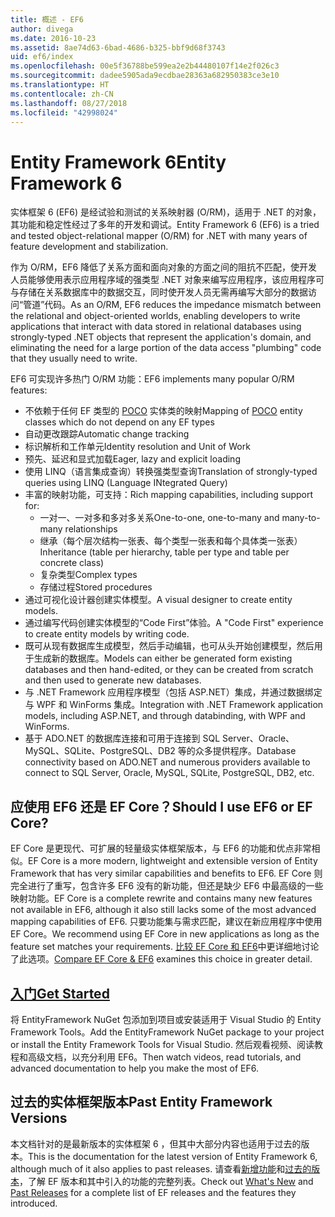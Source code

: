 ```yaml
---
title: 概述 - EF6
author: divega
ms.date: 2016-10-23
ms.assetid: 8ae74d63-6bad-4686-b325-bbf9d68f3743
uid: ef6/index
ms.openlocfilehash: 00e5f36788be599ea2e2b44480107f14e2f026c3
ms.sourcegitcommit: dadee5905ada9ecdbae28363a682950383ce3e10
ms.translationtype: HT
ms.contentlocale: zh-CN
ms.lasthandoff: 08/27/2018
ms.locfileid: "42998024"
---
```

# <a name="entity-framework-6"></a><span data-ttu-id="25c0c-102">Entity Framework 6</span><span class="sxs-lookup"><span data-stu-id="25c0c-102">Entity Framework 6</span></span>
<span data-ttu-id="25c0c-103">实体框架 6 (EF6) 是经试验和测试的关系映射器 (O/RM)，适用于 .NET 的对象，其功能和稳定性经过了多年的开发和调试。</span><span class="sxs-lookup"><span data-stu-id="25c0c-103">Entity Framework 6 (EF6) is a tried and tested object-relational mapper (O/RM) for .NET with many years of feature development and stabilization.</span></span>

<span data-ttu-id="25c0c-104">作为 O/RM，EF6 降低了关系方面和面向对象的方面之间的阻抗不匹配，使开发人员能够使用表示应用程序域的强类型 .NET 对象来编写应用程序，该应用程序可与存储在关系数据库中的数据交互，同时使开发人员无需再编写大部分的数据访问“管道”代码。</span><span class="sxs-lookup"><span data-stu-id="25c0c-104">As an O/RM, EF6 reduces the impedance mismatch between the relational and object-oriented worlds, enabling developers to write applications that interact with data stored in relational databases using strongly-typed .NET objects that represent the application's domain, and eliminating the need for a large portion of the data access "plumbing" code that they usually need to write.</span></span>

<span data-ttu-id="25c0c-105">EF6 可实现许多热门 O/RM 功能：</span><span class="sxs-lookup"><span data-stu-id="25c0c-105">EF6 implements many popular O/RM features:</span></span>
- <span data-ttu-id="25c0c-106">不依赖于任何 EF 类型的 [POCO](~/ef6/resources/glossary.md#poco) 实体类的映射</span><span class="sxs-lookup"><span data-stu-id="25c0c-106">Mapping of [POCO](~/ef6/resources/glossary.md#poco) entity classes which do not depend on any EF types</span></span>
- <span data-ttu-id="25c0c-107">自动更改跟踪</span><span class="sxs-lookup"><span data-stu-id="25c0c-107">Automatic change tracking</span></span>
- <span data-ttu-id="25c0c-108">标识解析和工作单元</span><span class="sxs-lookup"><span data-stu-id="25c0c-108">Identity resolution and Unit of Work</span></span>
- <span data-ttu-id="25c0c-109">预先、延迟和显式加载</span><span class="sxs-lookup"><span data-stu-id="25c0c-109">Eager, lazy and explicit loading</span></span>
- <span data-ttu-id="25c0c-110">使用 LINQ（语言集成查询）转换强类型查询</span><span class="sxs-lookup"><span data-stu-id="25c0c-110">Translation of strongly-typed queries using LINQ (Language INtegrated Query)</span></span>
- <span data-ttu-id="25c0c-111">丰富的映射功能，可支持：</span><span class="sxs-lookup"><span data-stu-id="25c0c-111">Rich mapping capabilities, including support for:</span></span>
  - <span data-ttu-id="25c0c-112">一对一、一对多和多对多关系</span><span class="sxs-lookup"><span data-stu-id="25c0c-112">One-to-one, one-to-many and many-to-many relationships</span></span>
  - <span data-ttu-id="25c0c-113">继承（每个层次结构一张表、每个类型一张表和每个具体类一张表）</span><span class="sxs-lookup"><span data-stu-id="25c0c-113">Inheritance (table per hierarchy, table per type and table per concrete class)</span></span>
  - <span data-ttu-id="25c0c-114">复杂类型</span><span class="sxs-lookup"><span data-stu-id="25c0c-114">Complex types</span></span>
  - <span data-ttu-id="25c0c-115">存储过程</span><span class="sxs-lookup"><span data-stu-id="25c0c-115">Stored procedures</span></span>
- <span data-ttu-id="25c0c-116">通过可视化设计器创建实体模型。</span><span class="sxs-lookup"><span data-stu-id="25c0c-116">A visual designer to create entity models.</span></span>
- <span data-ttu-id="25c0c-117">通过编写代码创建实体模型的“Code First”体验。</span><span class="sxs-lookup"><span data-stu-id="25c0c-117">A "Code First" experience to create entity models by writing code.</span></span>
- <span data-ttu-id="25c0c-118">既可从现有数据库生成模型，然后手动编辑，也可从头开始创建模型，然后用于生成新的数据库。</span><span class="sxs-lookup"><span data-stu-id="25c0c-118">Models can either be generated form existing databases and then hand-edited, or they can be created from scratch and then used to generate new databases.</span></span>
- <span data-ttu-id="25c0c-119">与 .NET Framework 应用程序模型（包括 ASP.NET）集成，并通过数据绑定与 WPF 和 WinForms 集成。</span><span class="sxs-lookup"><span data-stu-id="25c0c-119">Integration with .NET Framework application models, including ASP.NET, and through databinding, with WPF and WinForms.</span></span>
- <span data-ttu-id="25c0c-120">基于 ADO.NET 的数据库连接和可用于连接到 SQL Server、Oracle、MySQL、SQLite、PostgreSQL、DB2 等的众多提供程序。</span><span class="sxs-lookup"><span data-stu-id="25c0c-120">Database connectivity based on ADO.NET and numerous providers available to connect to SQL Server, Oracle, MySQL, SQLite, PostgreSQL, DB2, etc.</span></span>

## <a name="should-i-use-ef6-or-ef-core"></a><span data-ttu-id="25c0c-121">应使用 EF6 还是 EF Core？</span><span class="sxs-lookup"><span data-stu-id="25c0c-121">Should I use EF6 or EF Core?</span></span>

<span data-ttu-id="25c0c-122">EF Core 是更现代、可扩展的轻量级实体框架版本，与 EF6 的功能和优点非常相似。</span><span class="sxs-lookup"><span data-stu-id="25c0c-122">EF Core is a more modern, lightweight and extensible version of Entity Framework that has very similar capabilities and benefits to EF6.</span></span>
<span data-ttu-id="25c0c-123">EF Core 则完全进行了重写，包含许多 EF6 没有的新功能，但还是缺少 EF6 中最高级的一些映射功能。</span><span class="sxs-lookup"><span data-stu-id="25c0c-123">EF Core is a complete rewrite and contains many new features not available in EF6, although it also still lacks some of the most advanced mapping capabilities of EF6.</span></span>
<span data-ttu-id="25c0c-124">只要功能集与需求匹配，建议在新应用程序中使用 EF Core。</span><span class="sxs-lookup"><span data-stu-id="25c0c-124">We recommend using EF Core in new applications as long as the feature set matches your requirements.</span></span>
<span data-ttu-id="25c0c-125">[比较 EF Core 和 EF6](xref:efcore-and-ef6/index)中更详细地讨论了此选项。</span><span class="sxs-lookup"><span data-stu-id="25c0c-125">[Compare EF Core & EF6](xref:efcore-and-ef6/index) examines this choice in greater detail.</span></span>

## <a name="get-startedef6get-startedmd"></a>[<span data-ttu-id="25c0c-126">入门</span><span class="sxs-lookup"><span data-stu-id="25c0c-126">Get Started</span></span>](~/ef6/get-started.md)

<span data-ttu-id="25c0c-127">将 EntityFramework NuGet 包添加到项目或安装适用于 Visual Studio 的 Entity Framework Tools。</span><span class="sxs-lookup"><span data-stu-id="25c0c-127">Add the EntityFramework NuGet package to your project or install the Entity Framework Tools for Visual Studio.</span></span> <span data-ttu-id="25c0c-128">然后观看视频、阅读教程和高级文档，以充分利用 EF6。</span><span class="sxs-lookup"><span data-stu-id="25c0c-128">Then watch videos, read tutorials, and advanced documentation to help you make the most of EF6.</span></span>

## <a name="past-entity-framework-versions"></a><span data-ttu-id="25c0c-129">过去的实体框架版本</span><span class="sxs-lookup"><span data-stu-id="25c0c-129">Past Entity Framework Versions</span></span>

<span data-ttu-id="25c0c-130">本文档针对的是最新版本的实体框架 6 ，但其中大部分内容也适用于过去的版本。</span><span class="sxs-lookup"><span data-stu-id="25c0c-130">This is the documentation for the latest version of Entity Framework 6, although much of it also applies to past releases.</span></span>
<span data-ttu-id="25c0c-131">请查看[新增功能](~/ef6/what-is-new/index.md)和[过去的版本](~/ef6/what-is-new/past-releases.md)，了解 EF 版本和其中引入的功能的完整列表。</span><span class="sxs-lookup"><span data-stu-id="25c0c-131">Check out [What's New](~/ef6/what-is-new/index.md) and [Past Releases](~/ef6/what-is-new/past-releases.md) for a complete list of EF releases and the features they introduced.</span></span>
